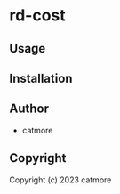 # rd-cost



## Usage

## Installation

## Author

* catmore

## Copyright

Copyright (c) 2023 catmore

